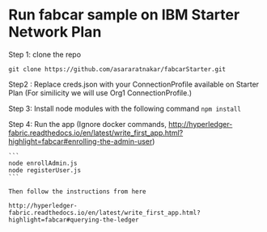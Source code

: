 # Run fabcar sample on IBM Starter Network Plan


Step 1: clone the repo

```git clone https://github.com/asararatnakar/fabcarStarter.git```

Step2 : Replace creds.json with your ConnectionProfile available on Starter Plan
        (For similicity we will use Org1 ConnectionProfile.)

Step 3: Install node modules with the following command
    ```npm install```

Step 4: Run the app
       (Ignore docker commands, http://hyperledger-fabric.readthedocs.io/en/latest/write_first_app.html?highlight=fabcar#enrolling-the-admin-user)
 
    ```
    node enrollAdmin.js
    node registerUser.js  
    ```

    Then follow the instructions from here

    http://hyperledger-fabric.readthedocs.io/en/latest/write_first_app.html?highlight=fabcar#querying-the-ledger
    



